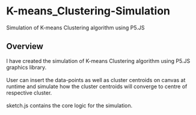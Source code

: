 # K-means_Clustering-Simulation
Simulation of K-means Clustering algorithm using P5.JS

## Overview
I have created the simulation of K-means Clustering algorithm using P5.JS graphics library. 
<br>
<br>
User can insert the data-points as well as cluster centroids on canvas at runtime and simulate how the cluster centroids will converge to centre of respective cluster. 
<br>
<br>
sketch.js contains the core logic for the simulation.
